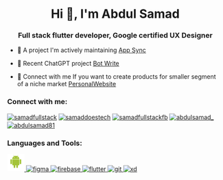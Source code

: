<h1 align="center">Hi 👋, I'm Abdul Samad</h1>
<h3 align="center">Full stack flutter developer, Google certified UX Designer</h3>

- 🔭 A project I'm actively maintaining [App Sync](https://bit.ly/appsync1)

- 👯 Recent ChatGPT project [Bot Write](https://bit.ly/botwrite)

- 🤝 Connect with me If you want to create products for smaller segment of a niche market [PersonalWebsite](https://bit.ly/samadweb)

<h3 align="left">Connect with me:</h3>
<p align="left">
<a href="https://twitter.com/samadfullstack" target="blank"><img align="center" src="https://raw.githubusercontent.com/rahuldkjain/github-profile-readme-generator/master/src/images/icons/Social/twitter.svg" alt="samadfullstack" height="30" width="40" /></a>
<a href="https://linkedin.com/in/samaddoestech" target="blank"><img align="center" src="https://raw.githubusercontent.com/rahuldkjain/github-profile-readme-generator/master/src/images/icons/Social/linked-in-alt.svg" alt="samaddoestech" height="30" width="40" /></a>
<a href="https://fb.com/samadfullstackfb" target="blank"><img align="center" src="https://raw.githubusercontent.com/rahuldkjain/github-profile-readme-generator/master/src/images/icons/Social/facebook.svg" alt="samadfullstackfb" height="30" width="40" /></a>
<a href="https://dribbble.com/abdulsamad_" target="blank"><img align="center" src="https://raw.githubusercontent.com/rahuldkjain/github-profile-readme-generator/master/src/images/icons/Social/dribbble.svg" alt="abdulsamad_" height="30" width="40" /></a>
<a href="https://www.behance.net/abdulsamad81" target="blank"><img align="center" src="https://raw.githubusercontent.com/rahuldkjain/github-profile-readme-generator/master/src/images/icons/Social/behance.svg" alt="abdulsamad81" height="30" width="40" /></a>
</p>

<h3 align="left">Languages and Tools:</h3>
<p align="left"> <a href="https://developer.android.com" target="_blank" rel="noreferrer"> <img src="https://raw.githubusercontent.com/devicons/devicon/master/icons/android/android-original-wordmark.svg" alt="android" width="40" height="40"/> </a> <a href="https://www.figma.com/" target="_blank" rel="noreferrer"> <img src="https://www.vectorlogo.zone/logos/figma/figma-icon.svg" alt="figma" width="40" height="40"/> </a> <a href="https://firebase.google.com/" target="_blank" rel="noreferrer"> <img src="https://www.vectorlogo.zone/logos/firebase/firebase-icon.svg" alt="firebase" width="40" height="40"/> </a> <a href="https://flutter.dev" target="_blank" rel="noreferrer"> <img src="https://www.vectorlogo.zone/logos/flutterio/flutterio-icon.svg" alt="flutter" width="40" height="40"/> </a> <a href="https://git-scm.com/" target="_blank" rel="noreferrer"> <img src="https://www.vectorlogo.zone/logos/git-scm/git-scm-icon.svg" alt="git" width="40" height="40"/> </a> <a href="https://www.adobe.com/products/xd.html" target="_blank" rel="noreferrer"> <img src="https://cdn.worldvectorlogo.com/logos/adobe-xd.svg" alt="xd" width="40" height="40"/> </a> </p>
